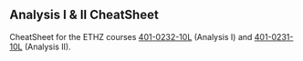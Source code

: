 ## Analysis I & II CheatSheet
CheatSheet for the ETHZ courses [401-0232-10L](https://metaphor.ethz.ch/x/2025/fs/401-0232-10L/) (Analysis I) and [401-0231-10L](https://metaphor.ethz.ch/x/2024/hs/401-0231-10L/) (Analysis II).
